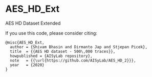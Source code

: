 # AES_HD_Ext
AES HD Dataset Extended

If you use this code, please consider citing:

    @misc{AES_HD_Ext,
      author = {Shivam Bhasin and Dirmanto Jap and Stjepan Picek},
      title  = {{AES HD dataset - 500\,000 traces}},
      howpublished = {AISyLab repository},
      note   = {{\url{https://github.com/AISyLab/AES_HD_2}}},
      year   = {2020}
    }

